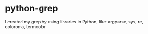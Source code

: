 # python-grep
I created my grep by using libraries in Python, like: argparse, sys, re, coloroma, termcolor
